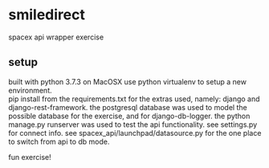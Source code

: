 # smiledirect
spacex api wrapper exercise

## setup
built with python 3.7.3 on MacOSX
use python virtualenv to setup a new environment.  
pip install from the requirements.txt for the extras used, namely: django and django-rest-framework. 
the postgresql database was used to model the possible database for the exercise, and for django-db-logger. 
the python manage.py runserver was used to test the api functionality. 
see settings.py for connect info. 
see spacex_api/launchpad/datasource.py for the one place to switch from api to db mode. 

fun exercise! 

